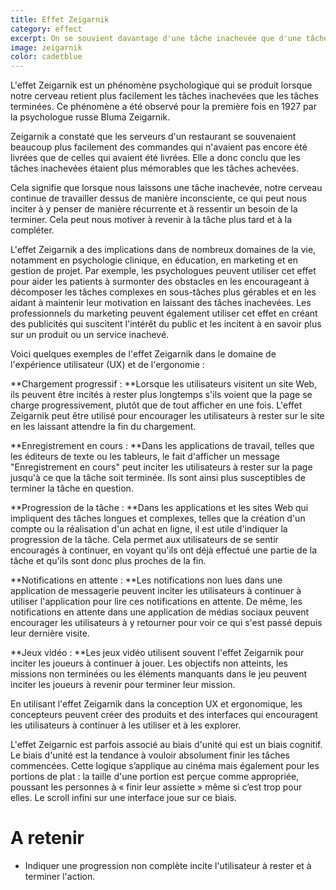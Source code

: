 ```yaml
---
title: Effet Zeigarnik
category: effect
excerpt: On se souvient davantage d'une tâche inachevée que d'une tâche complétée.
image: zeigarnik
color: cadetblue
---
```


L'effet Zeigarnik est un phénomène psychologique qui se produit lorsque notre cerveau retient plus facilement les tâches inachevées que les tâches terminées. Ce phénomène a été observé pour la première fois en 1927 par la psychologue russe Bluma Zeigarnik.

Zeigarnik a constaté que les serveurs d'un restaurant se souvenaient beaucoup plus facilement des commandes qui n'avaient pas encore été livrées que de celles qui avaient été livrées. Elle a donc conclu que les tâches inachevées étaient plus mémorables que les tâches achevées.

Cela signifie que lorsque nous laissons une tâche inachevée, notre cerveau continue de travailler dessus de manière inconsciente, ce qui peut nous inciter à y penser de manière récurrente et à ressentir un besoin de la terminer. Cela peut nous motiver à revenir à la tâche plus tard et à la compléter.

L'effet Zeigarnik a des implications dans de nombreux domaines de la vie, notamment en psychologie clinique, en éducation, en marketing et en gestion de projet. Par exemple, les psychologues peuvent utiliser cet effet pour aider les patients à surmonter des obstacles en les encourageant à décomposer les tâches complexes en sous-tâches plus gérables et en les aidant à maintenir leur motivation en laissant des tâches inachevées. Les professionnels du marketing peuvent également utiliser cet effet en créant des publicités qui suscitent l'intérêt du public et les incitent à en savoir plus sur un produit ou un service inachevé.

Voici quelques exemples de l'effet Zeigarnik dans le domaine de l'expérience utilisateur (UX) et de l'ergonomie :

**Chargement progressif : **Lorsque les utilisateurs visitent un site Web, ils peuvent être incités à rester plus longtemps s'ils voient que la page se charge progressivement, plutôt que de tout afficher en une fois. L'effet Zeigarnik peut être utilisé pour encourager les utilisateurs à rester sur le site en les laissant attendre la fin du chargement.

**Enregistrement en cours : **Dans les applications de travail, telles que les éditeurs de texte ou les tableurs, le fait d'afficher un message "Enregistrement en cours" peut inciter les utilisateurs à rester sur la page jusqu'à ce que la tâche soit terminée. Ils sont ainsi plus susceptibles de terminer la tâche en question.

**Progression de la tâche : **Dans les applications et les sites Web qui impliquent des tâches longues et complexes, telles que la création d'un compte ou la réalisation d'un achat en ligne, il est utile d'indiquer la progression de la tâche. Cela permet aux utilisateurs de se sentir encouragés à continuer, en voyant qu'ils ont déjà effectué une partie de la tâche et qu'ils sont donc plus proches de la fin.

**Notifications en attente : **Les notifications non lues dans une application de messagerie peuvent inciter les utilisateurs à continuer à utiliser l'application pour lire ces notifications en attente. De même, les notifications en attente dans une application de médias sociaux peuvent encourager les utilisateurs à y retourner pour voir ce qui s'est passé depuis leur dernière visite.

**Jeux vidéo : **Les jeux vidéo utilisent souvent l'effet Zeigarnik pour inciter les joueurs à continuer à jouer. Les objectifs non atteints, les missions non terminées ou les éléments manquants dans le jeu peuvent inciter les joueurs à revenir pour terminer leur mission.

En utilisant l'effet Zeigarnik dans la conception UX et ergonomique, les concepteurs peuvent créer des produits et des interfaces qui encouragent les utilisateurs à continuer à les utiliser et à les explorer.

L'effet Zeigarnic est parfois associé au biais d'unité qui est un biais cognitif. Le biais d'unité est la tendance à vouloir absolument finir les tâches commencées. Cette logique s’applique au cinéma mais également pour les portions de plat : la taille d'une portion est perçue comme appropriée, poussant les personnes à « finir leur assiette » même si c’est trop pour elles.
Le scroll infini sur une interface joue sur ce biais.

# A retenir

- Indiquer une progression non complète incite l'utilisateur à rester et à terminer l'action.
